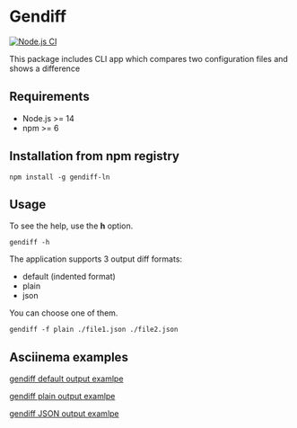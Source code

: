 # Gendiff

[![Node.js CI](https://github.com/ashikov/gendiff-ln/actions/workflows/nodejs.yml/badge.svg)](https://github.com/ashikov/gendiff-ln/actions/workflows/nodejs.yml)

This package includes CLI app which compares two configuration files and shows a difference

## Requirements

* Node.js >= 14
* npm >= 6

## Installation from npm registry

```shell
npm install -g gendiff-ln
```

## Usage

To see the help, use the **h** option.

```shell
gendiff -h
```

The application supports 3 output diff formats:

* default (indented format)
* plain
* json

You can choose one of them.

```shell
gendiff -f plain ./file1.json ./file2.json
```

## Asciinema examples

[gendiff default output examlpe](https://asciinema.org/a/RbqQ2EKxKdbkFNW5WkaXuupEs)

[gendiff plain output examlpe](https://asciinema.org/a/QTk4G8OlUpZupuH1aDIeT76FL)

[gendiff JSON output examlpe](https://asciinema.org/a/EpnC5jFukKUysugzXJDmS05wm)
